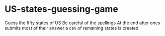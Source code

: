 # US-states-guessing-game
Guess the fifty states of US
Be careful of the spellings 
At the end after ones submits most of their answer a csv of remaining states is created.
